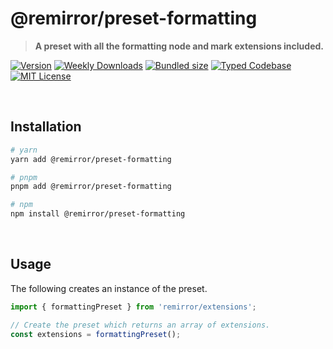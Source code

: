 # @remirror/preset-formatting

> **A preset with all the formatting node and mark extensions included.**

[![Version][version]][npm] [![Weekly Downloads][downloads-badge]][npm] [![Bundled size][size-badge]][size] [![Typed Codebase][typescript]](#) [![MIT License][license]](#)

[version]: https://flat.badgen.net/npm/v/@remirror/preset-formatting/next
[npm]: https://npmjs.com/package/@remirror/preset-formatting/v/next
[license]: https://flat.badgen.net/badge/license/MIT/purple
[size]: https://bundlephobia.com/result?p=@remirror/preset-formatting
[size-badge]: https://flat.badgen.net/bundlephobia/minzip/@remirror/preset-formatting
[typescript]: https://flat.badgen.net/badge/icon/TypeScript?icon=typescript&label
[downloads-badge]: https://badgen.net/npm/dw/@remirror/preset-formatting/red?icon=npm

<br />

## Installation

```bash
# yarn
yarn add @remirror/preset-formatting

# pnpm
pnpm add @remirror/preset-formatting

# npm
npm install @remirror/preset-formatting
```

<br />

## Usage

The following creates an instance of the preset.

```ts
import { formattingPreset } from 'remirror/extensions';

// Create the preset which returns an array of extensions.
const extensions = formattingPreset();
```
